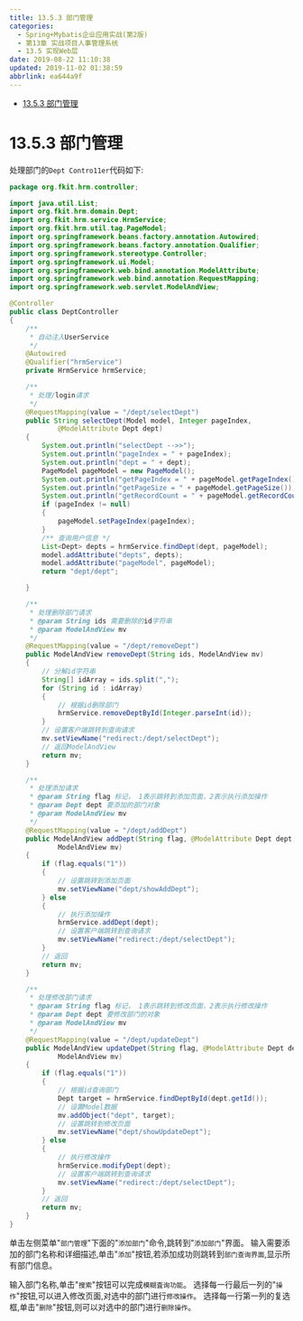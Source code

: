 ```yaml
---
title: 13.5.3 部门管理
categories: 
  - Spring+Mybatis企业应用实战(第2版)
  - 第13章 实战项目人事管理系统
  - 13.5 实现Web层
date: 2019-08-22 11:10:38
updated: 2019-11-02 01:38:59
abbrlink: ea644a9f
---
```

- [13.5.3 部门管理](/ReadingNotes/ea644a9f/#13-5-3-部门管理)

<!--more-->
<script src="https://cdn.bootcss.com/jquery/3.4.0/jquery.slim.min.js"></script>
<script>$(document).ready(function () {$(".post-body > ul:nth-child(1)").hide();});</script>

<!--end-->
<!--SSTStart-->
# 13.5.3 部门管理 #
处理部门的`Dept Contro11er`代码如下:
```java
package org.fkit.hrm.controller;

import java.util.List;
import org.fkit.hrm.domain.Dept;
import org.fkit.hrm.service.HrmService;
import org.fkit.hrm.util.tag.PageModel;
import org.springframework.beans.factory.annotation.Autowired;
import org.springframework.beans.factory.annotation.Qualifier;
import org.springframework.stereotype.Controller;
import org.springframework.ui.Model;
import org.springframework.web.bind.annotation.ModelAttribute;
import org.springframework.web.bind.annotation.RequestMapping;
import org.springframework.web.servlet.ModelAndView;

@Controller
public class DeptController
{
	/**
	 * 自动注入UserService
	 */
	@Autowired
	@Qualifier("hrmService")
	private HrmService hrmService;

	/**
	 * 处理/login请求
	 */
	@RequestMapping(value = "/dept/selectDept")
	public String selectDept(Model model, Integer pageIndex,
			@ModelAttribute Dept dept)
	{
		System.out.println("selectDept -->>");
		System.out.println("pageIndex = " + pageIndex);
		System.out.println("dept = " + dept);
		PageModel pageModel = new PageModel();
		System.out.println("getPageIndex = " + pageModel.getPageIndex());
		System.out.println("getPageSize = " + pageModel.getPageSize());
		System.out.println("getRecordCount = " + pageModel.getRecordCount());
		if (pageIndex != null)
		{
			pageModel.setPageIndex(pageIndex);
		}
		/** 查询用户信息 */
		List<Dept> depts = hrmService.findDept(dept, pageModel);
		model.addAttribute("depts", depts);
		model.addAttribute("pageModel", pageModel);
		return "dept/dept";

	}

	/**
	 * 处理删除部门请求
	 * @param String ids 需要删除的id字符串
	 * @param ModelAndView mv
	 */
	@RequestMapping(value = "/dept/removeDept")
	public ModelAndView removeDept(String ids, ModelAndView mv)
	{
		// 分解id字符串
		String[] idArray = ids.split(",");
		for (String id : idArray)
		{
			// 根据id删除部门
			hrmService.removeDeptById(Integer.parseInt(id));
		}
		// 设置客户端跳转到查询请求
		mv.setViewName("redirect:/dept/selectDept");
		// 返回ModelAndView
		return mv;
	}

	/**
	 * 处理添加请求
	 * @param String flag 标记， 1表示跳转到添加页面，2表示执行添加操作
	 * @param Dept dept 要添加的部门对象
	 * @param ModelAndView mv
	 */
	@RequestMapping(value = "/dept/addDept")
	public ModelAndView addDept(String flag, @ModelAttribute Dept dept,
			ModelAndView mv)
	{
		if (flag.equals("1"))
		{
			// 设置跳转到添加页面
			mv.setViewName("dept/showAddDept");
		} else
		{
			// 执行添加操作
			hrmService.addDept(dept);
			// 设置客户端跳转到查询请求
			mv.setViewName("redirect:/dept/selectDept");
		}
		// 返回
		return mv;
	}

	/**
	 * 处理修改部门请求
	 * @param String flag 标记， 1表示跳转到修改页面，2表示执行修改操作
	 * @param Dept dept 要修改部门的对象
	 * @param ModelAndView mv
	 */
	@RequestMapping(value = "/dept/updateDept")
	public ModelAndView updateDpet(String flag, @ModelAttribute Dept dept,
			ModelAndView mv)
	{
		if (flag.equals("1"))
		{
			// 根据id查询部门
			Dept target = hrmService.findDeptById(dept.getId());
			// 设置Model数据
			mv.addObject("dept", target);
			// 设置跳转到修改页面
			mv.setViewName("dept/showUpdateDept");
		} else
		{
			// 执行修改操作
			hrmService.modifyDept(dept);
			// 设置客户端跳转到查询请求
			mv.setViewName("redirect:/dept/selectDept");
		}
		// 返回
		return mv;
	}
}
```
单击左侧菜单"`部门管理`"下面的"`添加部门`"命令,跳转到"`添加部门`"界面。
输入需要添加的部门名称和详细描述,单击"`添加`"按钮,若添加成功则跳转到`部门查询界面`,显示所有部门信息。

输入部门名称,单击"`搜索`"按钮可以完成`模糊査询功能`。
选择每一行最后一列的"`操作`"按钮,可以进入修改页面,对选中的部门进行`修改操作`。
选择每一行第一列的复选框,单击"`删除`"按钮,则可以对选中的部门进行`删除操作`。

<!--SSTStop-->

